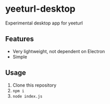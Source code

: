 # yeeturl-desktop
Experimental desktop app for yeeturl

## Features
- Very lightweight, not dependent on Electron
- Simple

## Usage

1. Clone this repository
2. `npm i`
3. `node index.js`
